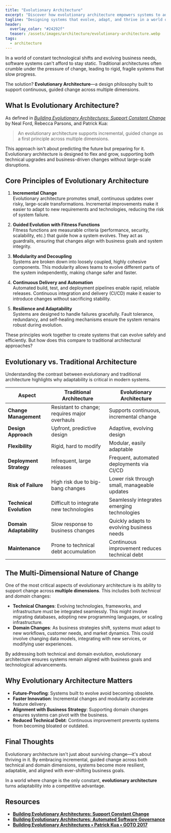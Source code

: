 ```yaml
---
title: "Evolutionary Architecture"
excerpt: "Discover how evolutionary architecture empowers systems to adapt, scale, and thrive—avoiding obsolescence in a rapidly changing technological and business landscape."
tagline: "Designing systems that evolve, adapt, and thrive in a world of constant change"
header:
  overlay_color: "#24292f"
  teaser: /assets/images/architecture/evolutionary-architecture.webp
tags:
  - architecture
---
```


In a world of constant technological shifts and evolving business needs, software systems can't afford to stay static. Traditional architectures often crumble under the pressure of change, leading to rigid, fragile systems that slow progress.  

The solution? **Evolutionary Architecture**—a design philosophy built to support continuous, guided change across multiple dimensions.  

## What Is Evolutionary Architecture?

As defined in *[Building Evolutionary Architectures: Support Constant Change](https://www.oreilly.com/library/view/building-evolutionary-architectures/9781491986356/)* by Neal Ford, Rebecca Parsons, and Patrick Kua:  

> An evolutionary architecture supports incremental, guided change as a first principle across multiple dimensions.

This approach isn't about predicting the future but preparing for it. Evolutionary architecture is designed to flex and grow, supporting both technical upgrades and business-driven changes without large-scale disruptions.  

## Core Principles of Evolutionary Architecture

1. **Incremental Change**  
   Evolutionary architecture promotes small, continuous updates over risky, large-scale transformations. Incremental improvements make it easier to adapt to new requirements and technologies, reducing the risk of system failure.  

2. **Guided Evolution with Fitness Functions**  
   Fitness functions are measurable criteria (performance, security, scalability, etc.) that guide how a system evolves. They act as guardrails, ensuring that changes align with business goals and system integrity.  

3. **Modularity and Decoupling**  
   Systems are broken down into loosely coupled, highly cohesive components. This modularity allows teams to evolve different parts of the system independently, making change safer and faster.  

4. **Continuous Delivery and Automation**  
   Automated build, test, and deployment pipelines enable rapid, reliable releases. Continuous integration and delivery (CI/CD) make it easier to introduce changes without sacrificing stability.  

5. **Resilience and Adaptability**  
   Systems are designed to handle failures gracefully. Fault tolerance, redundancy, and self-healing mechanisms ensure the system remains robust during evolution.  

These principles work together to create systems that can evolve safely and efficiently. But how does this compare to traditional architectural approaches?

## Evolutionary vs. Traditional Architecture

Understanding the contrast between evolutionary and traditional architecture highlights why adaptability is critical in modern systems.

| **Aspect**               | **Traditional Architecture**                                | **Evolutionary Architecture**                            |
|-------------------------|-------------------------------------------------------------|---------------------------------------------------------|
| **Change Management**    | Resistant to change; requires major overhauls               | Supports continuous, incremental change                  |
| **Design Approach**      | Upfront, predictive design                                  | Adaptive, evolving design                                |
| **Flexibility**          | Rigid, hard to modify                                        | Modular, easily adaptable                                |
| **Deployment Strategy**  | Infrequent, large releases                                   | Frequent, automated deployments via CI/CD                |
| **Risk of Failure**      | High risk due to big-bang changes                           | Lower risk through small, manageable updates             |
| **Technical Evolution**  | Difficult to integrate new technologies                     | Seamlessly integrates emerging technologies              |
| **Domain Adaptability**  | Slow response to business changes                           | Quickly adapts to evolving business needs                |
| **Maintenance**          | Prone to technical debt accumulation                        | Continuous improvement reduces technical debt            |

## The Multi-Dimensional Nature of Change

One of the most critical aspects of evolutionary architecture is its ability to support change across **multiple dimensions**. This includes both *technical* and *domain* changes:

- **Technical Changes**: Evolving technologies, frameworks, and infrastructure must be integrated seamlessly. This might involve migrating databases, adopting new programming languages, or scaling infrastructure.  
- **Domain Changes**: As business strategies shift, systems must adapt to new workflows, customer needs, and market dynamics. This could involve changing data models, integrating with new services, or modifying user experiences.  

By addressing both technical and domain evolution, evolutionary architecture ensures systems remain aligned with business goals and technological advancements.

## Why Evolutionary Architecture Matters

- **Future-Proofing**: Systems built to evolve avoid becoming obsolete.  
- **Faster Innovation**: Incremental changes and modularity accelerate feature delivery.  
- **Alignment with Business Strategy**: Supporting domain changes ensures systems can pivot with the business.  
- **Reduced Technical Debt**: Continuous improvement prevents systems from becoming bloated or outdated.  

## Final Thoughts

Evolutionary architecture isn't just about surviving change—it's about thriving in it. By embracing incremental, guided change across both technical and domain dimensions, systems become more resilient, adaptable, and aligned with ever-shifting business goals.  

In a world where change is the only constant, **evolutionary architecture** turns adaptability into a competitive advantage.

## Resources

- [**Building Evolutionary Architectures: Support Constant Change**](https://www.oreilly.com/library/view/building-evolutionary-architectures/9781491986356/)
- [**Building Evolutionary Architectures: Automated Software Governance**](https://techleadjournal.dev/episodes/201/)
- [**Building Evolutionary Architectures • Patrick Kua • GOTO 2017**](https://youtube.com/watch?v=8bEsNT7jdC4)
